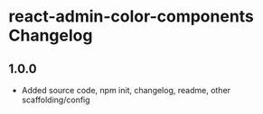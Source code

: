 # react-admin-color-components Changelog

## 1.0.0

-   Added source code, npm init, changelog, readme, other scaffolding/config
